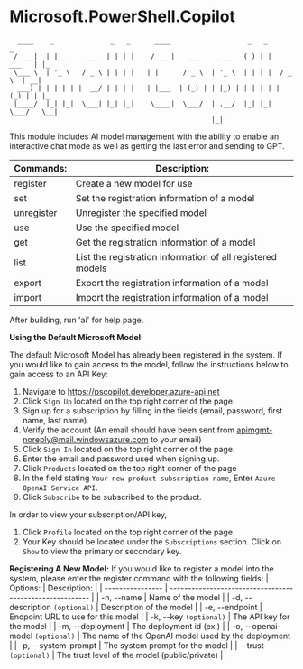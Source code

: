 # Microsoft.PowerShell.Copilot
```
  ____    _              _   _      ____                   _   _           _
 / ___|  | |__     ___  | | | |    / ___|   ___    _ __   (_) | |   ___   | |_
 \___ \  | '_ \   / _ \ | | | |   | |      / _ \  | '_ \  | | | |  / _ \  | __|
  ___) | | | | | |  __/ | | | |   | |___  | (_) | | |_) | | | | | | (_) | | |_
 |____/  |_| |_|  \___| |_| |_|    \____|  \___/  | .__/  |_| |_|  \___/   \__|
                                                  |_|
```

This module includes AI model management with the ability to enable an interactive chat mode as well as getting the last error and sending to GPT. 

| Commands:  | Description:                                              |
| ---------- | --------------------------------------------------------  |
| register   | Create a new model for use                                |
| set        | Set the registration information of a model               |
| unregister | Unregister the specified model                            |
| use        | Use the specified model                                   |
| get        | Get the registration information of a model               |
| list       | List the registration information of all registered models|
| export     | Export the registration information of a model            |
| import     | Import the registration information of a model            |
After building, run 'ai' for help page.

**Using the Default Microsoft Model:**

The default Microsoft Model has already been registered in the system. 
If you would like to gain access to the model, follow the instructions below to gain access to an API Key:
1.  Navigate to <https://pscopilot.developer.azure-api.net>
2.  Click `Sign Up` located on the top right corner of the page.
3.  Sign up for a subscription by filling in the fields (email, password,
    first name, last name).
4.  Verify the account (An email should have been sent from
    <apimgmt-noreply@mail.windowsazure.com> to your email)
5.  Click `Sign In` located on the top right corner of the page.
6.  Enter the email and password used when signing up.
7.  Click `Products` located on the top right corner of the page
8.  In the field stating `Your new product subscription name`, Enter
    `Azure OpenAI Service API`.
9.  Click `Subscribe` to be subscribed to the product.

In order to view your subscription/API key,
1.  Click `Profile` located on the top right corner of the page.
2.  Your Key should be located under the `Subscriptions`
    section. 
    Click on `Show` to view the primary or secondary key.

**Registering A New Model:**
If you would like to register a model into the system, please enter the register command with the following fields:
| Options:                        | Description:                                              |
| ----------------                | --------------------------------------------------------  |
| -n, --name                      | Name of the model                                         |
| -d, --description `(optional)`  | Description of the model                                  |
| -e, --endpoint                  | Endpoint URL to use for this model                        |
| -k, --key `(optional)`          | The API key for the model                                 |
| -m, --deployment                | The deployment id (ex.)                                   |
| -o, --openai-model `(optional)` | The name of the OpenAI model used by the deployment       |
| -p, --system-prompt             | The system prompt for the model                           |
| --trust `(optional)`            | The trust level of the model (public/private)             |
